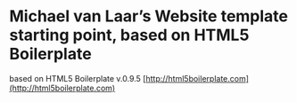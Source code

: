﻿#  Michael van Laar’s Website template starting point, based on HTML5 Boilerplate 

based on HTML5 Boilerplate v.0.9.5 [http://html5boilerplate.com](http://html5boilerplate.com)
